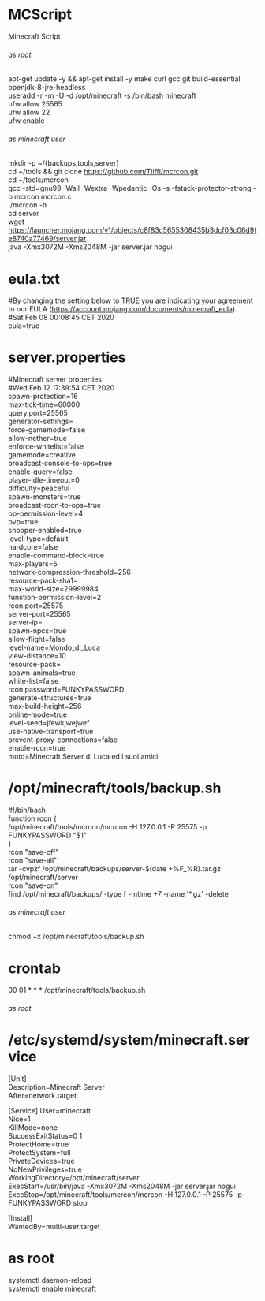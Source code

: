 # MCScript
Minecraft Script

###### as root
apt-get update -y && apt-get install -y make curl gcc git build-essential openjdk-8-jre-headless <br>
useradd -r -m -U -d /opt/minecraft -s /bin/bash minecraft <br>
ufw allow 25565 <br>
ufw allow 22 <br>
ufw enable <br>

###### as minecraft user
mkdir -p ~/{backups,tools,server} <br>
cd ~/tools && git clone https://github.com/Tiiffi/mcrcon.git <br>
cd ~/tools/mcrcon <br>
gcc -std=gnu99 -Wall -Wextra -Wpedantic -Os -s -fstack-protector-strong -o mcrcon mcrcon.c <br>
./mcrcon -h <br>
cd server <br>
wget https://launcher.mojang.com/v1/objects/c8f83c5655308435b3dcf03c06d9fe8740a77469/server.jar <br>
java -Xmx3072M -Xms2048M -jar server.jar nogui <br>

# eula.txt
#By changing the setting below to TRUE you are indicating your agreement to our EULA (https://account.mojang.com/documents/minecraft_eula). <br>
#Sat Feb 08 00:08:45 CET 2020 <br>
eula=true <br>

# server.properties
#Minecraft server properties <br>
#Wed Feb 12 17:39:54 CET 2020 <br>
spawn-protection=16 <br>
max-tick-time=60000 <br>
query.port=25565 <br>
generator-settings= <br>
force-gamemode=false <br>
allow-nether=true <br>
enforce-whitelist=false <br>
gamemode=creative <br>
broadcast-console-to-ops=true <br>
enable-query=false <br>
player-idle-timeout=0 <br>
difficulty=peaceful <br>
spawn-monsters=true <br>
broadcast-rcon-to-ops=true <br>
op-permission-level=4 <br>
pvp=true <br>
snooper-enabled=true <br>
level-type=default <br>
hardcore=false <br>
enable-command-block=true <br>
max-players=5 <br>
network-compression-threshold=256 <br>
resource-pack-sha1= <br>
max-world-size=29999984 <br>
function-permission-level=2 <br>
rcon.port=25575 <br>
server-port=25565 <br>
server-ip= <br>
spawn-npcs=true <br>
allow-flight=false <br>
level-name=Mondo_di_Luca <br>
view-distance=10 <br>
resource-pack= <br>
spawn-animals=true <br>
white-list=false <br>
rcon.password=FUNKYPASSWORD <br>
generate-structures=true <br>
max-build-height=256 <br>
online-mode=true <br>
level-seed=jfewkjwejwef <br>
use-native-transport=true <br>
prevent-proxy-connections=false <br>
enable-rcon=true <br>
motd=Minecraft Server di Luca ed i suoi amici <br>

# /opt/minecraft/tools/backup.sh
#!/bin/bash <br>
function rcon { <br>
          /opt/minecraft/tools/mcrcon/mcrcon -H 127.0.0.1 -P 25575 -p FUNKYPASSWORD "$1" <br>
  } <br>
rcon "save-off" <br>
rcon "save-all" <br>
tar -cvpzf /opt/minecraft/backups/server-$(date +%F_%R).tar.gz /opt/minecraft/server <br>
rcon "save-on" <br>
find /opt/minecraft/backups/ -type f -mtime +7 -name '*.gz' -delete <br>

###### as minecraft user
chmod +x /opt/minecraft/tools/backup.sh <br>

# crontab
00 01 * * * /opt/minecraft/tools/backup.sh <br>

###### as root

# /etc/systemd/system/minecraft.service
[Unit] <br>
Description=Minecraft Server <br>
After=network.target <br>

[Service]
User=minecraft <br>
Nice=1 <br>
KillMode=none <br>
SuccessExitStatus=0 1 <br>
ProtectHome=true <br>
ProtectSystem=full <br>
PrivateDevices=true <br>
NoNewPrivileges=true <br>
WorkingDirectory=/opt/minecraft/server <br>
ExecStart=/usr/bin/java -Xmx3072M -Xms2048M -jar server.jar nogui <br>
ExecStop=/opt/minecraft/tools/mcrcon/mcrcon -H 127.0.0.1 -P 25575 -p FUNKYPASSWORD stop <br>

[Install] <br>
WantedBy=multi-user.target <br>

# as root
systemctl daemon-reload <br>
systemctl enable minecraft <br>
